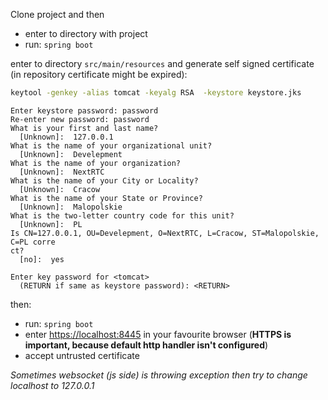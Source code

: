Clone project and then
* enter to directory with project
* run: ```spring boot```

enter to directory ```src/main/resources```
and generate self signed certificate (in repository certificate might be expired):
```bash
keytool -genkey -alias tomcat -keyalg RSA  -keystore keystore.jks
```

```
Enter keystore password: password
Re-enter new password: password
What is your first and last name?
  [Unknown]:  127.0.0.1
What is the name of your organizational unit?
  [Unknown]:  Develepment
What is the name of your organization?
  [Unknown]:  NextRTC
What is the name of your City or Locality?
  [Unknown]:  Cracow
What is the name of your State or Province?
  [Unknown]:  Malopolskie
What is the two-letter country code for this unit?
  [Unknown]:  PL
Is CN=127.0.0.1, OU=Develepment, O=NextRTC, L=Cracow, ST=Malopolskie, C=PL corre
ct?
  [no]:  yes

Enter key password for <tomcat>
  (RETURN if same as keystore password): <RETURN>
```

then:
* run: ```spring boot ```
* enter [https://localhost:8445](https://localhost:8445) in your favourite browser
(**HTTPS is important, because default http handler isn't configured**)
* accept untrusted certificate

_Sometimes websocket (js side) is throwing exception then try to change localhost to 127.0.0.1_
